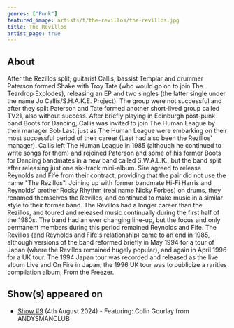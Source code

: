 ```yaml
---
genres: ["Punk"]
featured_image: artists/t/the-revillos/the-revillos.jpg
title: The Revillos
artist_page: true
---
```

## About

After the Rezillos split, guitarist Callis, bassist Templar and drummer Paterson formed Shake with Troy Tate (who would go on to join The Teardrop Explodes), releasing an EP and two singles (the latter single under the name Jo Callis/S.H.A.K.E. Project). The group were not successful and after they split Paterson and Tate formed another short-lived group called TV21, also without success. After briefly playing in Edinburgh post-punk band Boots for Dancing, Callis was invited to join The Human League by their manager Bob Last, just as The Human League were embarking on their most successful period of their career (Last had also been the Rezillos' manager). Callis left The Human League in 1985 (although he continued to write songs for them) and rejoined Paterson and some of his former Boots for Dancing bandmates in a new band called S.W.A.L.K., but the band split after releasing just one six-track mini-album. 
Sire agreed to release Reynolds and Fife from their contract, providing that the pair did not use the name "The Rezillos". Joining up with former bandmate Hi-Fi Harris and Reynolds' brother Rocky Rhythm (real name Nicky Forbes) on drums, they renamed themselves the Revillos, and continued to make music in a similar style to their former band. The Revillos had a longer career than the Rezillos, and toured and released music continually during the first half of the 1980s. The band had an ever changing line-up, but the focus and only permanent members during this period remained Reynolds and Fife. The Revillos (and Reynolds and Fife's relationship) came to an end in 1985, although versions of the band reformed briefly in May 1994 for a tour of Japan (where the Revillos remained hugely popular), and again in April 1996 for a UK tour. The 1994 Japan tour was recorded and released as the live album Live and On Fire in Japan; the 1996 UK tour was to publicize a rarities compilation album, From the Freezer.

## Show(s) appeared on

- [Show #9](/shows/featuring-colin-gourlay-from-andysmanclub/) (4th August 2024) - Featuring: Colin Gourlay from ANDYSMANCLUB

